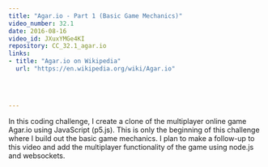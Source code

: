 ```yaml
---
title: "Agar.io - Part 1 (Basic Game Mechanics)"
video_number: 32.1
date: 2016-08-16
video_id: JXuxYMGe4KI
repository: CC_32.1_agar.io
links:
- title: "Agar.io on Wikipedia"  
  url: "https://en.wikipedia.org/wiki/Agar.io"
  


  
---
```


In this coding challenge, I create a clone of the multiplayer online game Agar.io using JavaScript (p5.js). This is only the beginning of this challenge where I build out the basic game mechanics. I plan to make a follow-up to this video and add the multiplayer functionality of the game using node.js and websockets.

